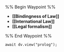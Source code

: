 %% Begin Waypoint %%
- **[[Bindingness of Law]]**
- **[[International Law]]**
- **[[Legal formalism]]**

%% End Waypoint %%

```dataviewjs
await dv.view("prolog");
```